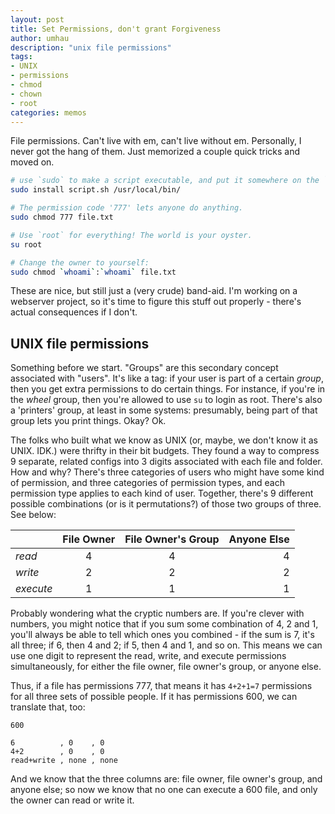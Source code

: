 ```yaml
---
layout: post
title: Set Permissions, don't grant Forgiveness
author: umhau
description: "unix file permissions"
tags: 
- UNIX
- permissions
- chmod
- chown
- root
categories: memos
---
```


File permissions. Can't live with em, can't live without em.  Personally, I never got the hang of them. Just memorized a couple quick tricks and moved on.

```sh
# use `sudo` to make a script executable, and put it somewhere on the `$PATH`:
sudo install script.sh /usr/local/bin/

# The permission code '777' lets anyone do anything.
sudo chmod 777 file.txt

# Use `root` for everything! The world is your oyster.
su root

# Change the owner to yourself:
sudo chmod `whoami`:`whoami` file.txt
```

These are nice, but still just a (very crude) band-aid. I'm working on a webserver project, so it's time to figure this stuff out properly - there's actual consequences if I don't.

UNIX file permissions
---------------------

Something before we start. "Groups" are this secondary concept associated with "users". It's like a tag: if your user is part of a certain _group_, then you get extra permissions to do certain things.  For instance, if you're in the _wheel_ group, then you're allowed to use `su` to login as root. There's also a 'printers' group, at least in some systems: presumably, being part of that group lets you print things.  Okay? Ok.

The folks who built what we know as UNIX (or, maybe, we don't know it as UNIX. IDK.) were thrifty in their bit budgets.  They found a way to compress 9 separate, related configs into 3 digits associated with each file and folder. How and why? There's three categories of users who might have some kind of permission, and three categories of permission types, and each permission type applies to each kind of user. Together, there's 9 different possible combinations (or is it permutations?) of those two groups of three. See below:

|           | File Owner    | File Owner's Group | Anyone Else |
| ----------|:-------------:|:------------------:|------------:|
| *read*    | 4             | 4                  | 4           |
| *write*   | 2             | 2                  | 2           |
| *execute* | 1             | 1                  | 1           |

Probably wondering what the cryptic numbers are. If you're clever with numbers, you might notice that if you sum some combination of 4, 2 and 1, you'll always be able to tell which ones you combined - if the sum is 7, it's all three; if 6, then 4 and 2; if 5, then 4 and 1, and so on. This means we can use one digit to represent the read, write, and execute permissions simultaneously, for either the file owner, file owner's group, or anyone else. 

Thus, if a file has permissions 777, that means it has `4+2+1=7` permissions for all three sets of possible people. If it has permissions 600, we can translate that, too: 

```
600

6          , 0    , 0
4+2        , 0    , 0
read+write , none , none
```

And we know that the three columns are: file owner, file owner's group, and anyone else; so now we know that no one can execute a 600 file, and only the owner can read or write it.  
